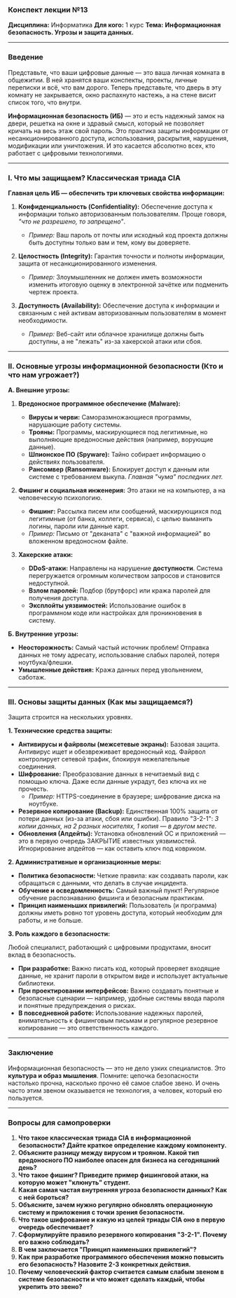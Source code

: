 ### **Конспект лекции №13**
**Дисциплина:** Информатика
**Для кого:** 1 курс
**Тема:** **Информационная безопасность. Угрозы и защита данных.**

---

### **Введение**

Представьте, что ваши цифровые данные — это ваша личная комната в общежитии. В ней хранятся ваши конспекты, проекты, личные переписки и всё, что вам дорого. Теперь представьте, что дверь в эту комнату не закрывается, окно распахнуто настежь, а на стене висит список того, что внутри.

**Информационная безопасность (ИБ)** — это и есть надежный замок на двери, решетка на окне и здравый смысл, который не позволяет кричать на весь этаж свой пароль. Это практика защиты информации от несанкционированного доступа, использования, раскрытия, нарушения, модификации или уничтожения. И это касается абсолютно всех, кто работает с цифровыми технологиями.

---

### **I. Что мы защищаем? Классическая триада CIA**

**Главная цель ИБ — обеспечить три ключевых свойства информации:**

1.  **Конфиденциальность (Confidentiality):** Обеспечение доступа к информации только авторизованным пользователям. Проще говоря, *"что не разрешено, то запрещено"*.
    *   *Пример:* Ваш пароль от почты или исходный код проекта должны быть доступны только вам и тем, кому вы доверяете.

2.  **Целостность (Integrity):** Гарантия точности и полноты информации, защита от несанкционированного изменения.
    *   *Пример:* Злоумышленник не должен иметь возможности изменить итоговую оценку в электронной зачётке или подменить чертеж проекта.

3.  **Доступность (Availability):** Обеспечение доступа к информации и связанным с ней активам авторизованным пользователям в момент необходимости.
    *   *Пример:* Веб-сайт или облачное хранилище должны быть доступны, а не "лежать" из-за хакерской атаки или сбоя.

---

### **II. Основные угрозы информационной безопасности (Кто и что нам угрожает?)**

**А. Внешние угрозы:**

1.  **Вредоносное программное обеспечение (Malware):**
    *   **Вирусы и черви:** Саморазмножающиеся программы, нарушающие работу системы.
    *   **Трояны:** Программы, маскирующиеся под легитимные, но выполняющие вредоносные действия (например, ворующие данные).
    *   **Шпионское ПО (Spyware):** Тайно собирает информацию о действиях пользователя.
    *   **Рансомвер (Ransomware):** Блокирует доступ к данным или системе с требованием выкупа. *Главная "чума" последних лет.*

2.  **Фишинг и социальная инженерия:** Это атаки не на компьютер, а на человеческую психологию.
    *   **Фишинг:** Рассылка писем или сообщений, маскирующихся под легитимные (от банка, коллеги, сервиса), с целью выманить логины, пароли или данные карт.
    *   *Пример:* Письмо от "деканата" с "важной информацией" во вложенном вредоносном файле.

3.  **Хакерские атаки:**
    *   **DDoS-атаки:** Направлены на нарушение **доступности**. Система перегружается огромным количеством запросов и становится недоступной.
    *   **Взлом паролей:** Подбор (брутфорс) или кража паролей для получения доступа.
    *   **Эксплойты уязвимостей:** Использование ошибок в программном коде или настройках для проникновения в систему.

**Б. Внутренние угрозы:**

*   **Неосторожность:** Самый частый источник проблем! Отправка данных не тому адресату, использование слабых паролей, потеря ноутбука/флешки.
*   **Умышленные действия:** Кража данных перед увольнением, саботаж.

---

### **III. Основы защиты данных (Как мы защищаемся?)**

Защита строится на нескольких уровнях.

**1. Технические средства защиты:**

*   **Антивирусы и файрволы (межсетевые экраны):** Базовая защита. Антивирус ищет и обезвреживает вредоносный код. Файрвол контролирует сетевой трафик, блокируя нежелательные соединения.
*   **Шифрование:** Преобразование данных в нечитаемый вид с помощью ключа. Даже если данные украдут, без ключа их не прочесть.
    *   *Пример:* HTTPS-соединение в браузере; шифрование диска на ноутбуке.
*   **Резервное копирование (Backup):** Единственная 100% защита от потери данных (из-за атаки, сбоя или ошибки). Правило "3-2-1": *3 копии данных, на 2 разных носителях, 1 копия — в другом месте.*
*   **Обновления (Апдейты):** Установка обновлений ОС и приложений — это в первую очередь ЗАКРЫТИЕ известных уязвимостей. Игнорирование апдейтов — как оставить ключ под ковриком.

**2. Административные и организационные меры:**

*   **Политика безопасности:** Четкие правила: как создавать пароли, как обращаться с данными, что делать в случае инцидента.
*   **Обучение и осведомленность:** Самый важный пункт! Регулярное обучение распознаванию фишинга и безопасным практикам.
*   **Принцип наименьших привилегий:** Пользователь (и программа) должны иметь ровно тот уровень доступа, который необходим для работы, и не больше.

**3. Роль каждого в безопасности:**

Любой специалист, работающий с цифровыми продуктами, вносит вклад в безопасность.
*   **При разработке:** Важно писать код, который проверяет входящие данные, не хранит пароли в открытом виде и использует актуальные библиотеки.
*   **При проектировании интерфейсов:** Важно создавать понятные и безопасные сценарии — например, удобные системы ввода пароля и понятные предупреждения о рисках.
*   **В повседневной работе:** Использование надежных паролей, внимательность к фишинговым письмам и регулярное резервное копирование — это ответственность каждого.

---

### **Заключение**

Информационная безопасность — это не дело узких специалистов. Это **культура и образ мышления**. Помните: цепочка безопасности настолько прочна, насколько прочно её самое слабое звено. И очень часто этим звеном оказывается не технология, а человек, который ею пользуется.

---

### **Вопросы для самопроверки**

1.  **Что такое классическая триада CIA в информационной безопасности? Дайте краткое определение каждому компоненту.**
2.  **Объясните разницу между вирусом и трояном. Какой тип вредоносного ПО наиболее опасен для бизнеса на сегодняшний день?**
3.  **Что такое фишинг? Приведите пример фишинговой атаки, на которую может "клюнуть" студент.**
4.  **Какая самая частая внутренняя угроза безопасности данных? Как с ней бороться?**
5.  **Объясните, зачем нужно регулярно обновлять операционную систему и приложения с точки зрения безопасности.**
6.  **Что такое шифрование и какую из целей триады CIA оно в первую очередь обеспечивает?**
7.  **Сформулируйте правило резервного копирования "3-2-1". Почему его важно соблюдать?**
8.  **В чем заключается "Принцип наименьших привилегий"?**
9.  **Как при разработке программного обеспечения можно повысить его безопасность? Назовите 2-3 конкретных действия.**
10. **Почему человеческий фактор считается самым слабым звеном в системе безопасности и что может сделать каждый, чтобы укрепить это звено?**